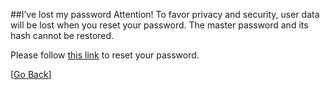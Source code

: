 
##I’ve lost my password
Attention! To favor privacy and security, user data will be lost when you reset your password. The master password and its hash cannot be restored.

Please follow [this link](https://termius.com/accounts/password/reset/) to reset your password.

[[Go Back](README.md)] 
